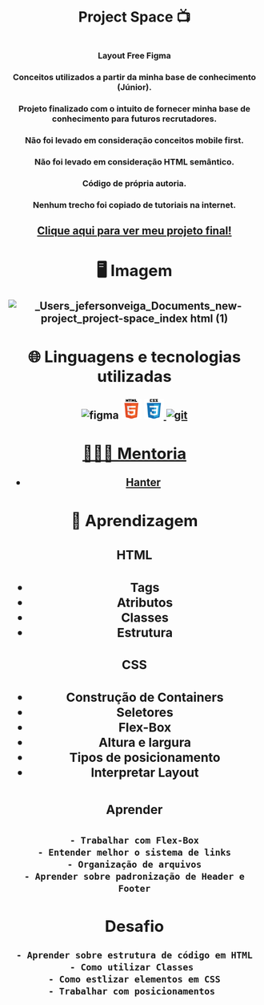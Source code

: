 <h1 align="center">Project Space 📺 <h1/>
<h3 align="center">Layout Free Figma<h3/> 
<h3 align="center">Conceitos utilizados a partir da minha base de conhecimento (Júnior).<h3/>
<h3 align="center">Projeto finalizado com o intuito de fornecer minha base de conhecimento para futuros recrutadores.<h3/>
<h3 align="center">Não foi levado em consideração conceitos mobile first.<h3/>
<h3 align="center">Não foi levado em consideração HTML semântico.<h3/>
<h3 align="center">Código de própria autoria.<h3/>
<h3 align="center">Nenhum trecho foi copiado de tutoriais na internet.<h3/>

<h2 align="center"><a href="">Clique aqui para ver meu projeto final!<a/><h2> 
  
## 🖥  Imagem
 
![_Users_jefersonveiga_Documents_new-project_project-space_index html (1)](https://user-images.githubusercontent.com/57195630/126698160-a565d12d-948f-480c-9fe6-cf74b46a505e.png)

## 🌐 Linguagens e tecnologias utilizadas
<img src="https://www.vectorlogo.zone/logos/figma/figma-icon.svg" alt="figma" width="40" height="40"/> <img src="https://raw.githubusercontent.com/devicons/devicon/master/icons/html5/html5-original-wordmark.svg" alt="html5" width="40" height="40"/> </a> <a href="https://developer.mozilla.org/en-US/docs/Web/JavaScript" target="_blank"> <img src="https://raw.githubusercontent.com/devicons/devicon/master/icons/css3/css3-original-wordmark.svg" alt="css3" width="40" height="40"/> </a> <a href="https://www.w3.org/html/" target="_blank"> <img src="https://www.vectorlogo.zone/logos/git-scm/git-scm-icon.svg" alt="git" width="40" height="40"/>

## 👨🏻‍🏫 Mentoria

- <a href="https://github.com/hanters">Hanter<a/>
  
## 🌱 Aprendizagem
  
<h3>HTML<h3/>
  
  - Tags
  - Atributos 
  - Classes
  - Estrutura 
  
<h3>CSS<h3/>

   - Construção de Containers 
   - Seletores
   - Flex-Box
   - Altura e largura 
   - Tipos de posicionamento 
   - Interpretar Layout
  
 ## <h3>Aprender<h3/>
    - Trabalhar com Flex-Box
    - Entender melhor o sistema de links
    - Organização de arquivos
    - Aprender sobre padronização de Header e Footer
    
 ## Desafio
    - Aprender sobre estrutura de código em HTML
    - Como utilizar Classes 
    - Como estlizar elementos em CSS
    - Trabalhar com posicionamentos 


 
